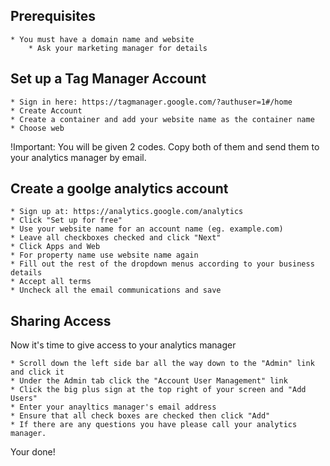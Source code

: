 ## Prerequisites

    * You must have a domain name and website
        * Ask your marketing manager for details

## Set up a Tag Manager Account

    * Sign in here: https://tagmanager.google.com/?authuser=1#/home
    * Create Account
    * Create a container and add your website name as the container name
    * Choose web

!Important: You will be given 2 codes. Copy both of them and send them to your analytics manager by email.

## Create a goolge analytics account

    * Sign up at: https://analytics.google.com/analytics
    * Click "Set up for free"
    * Use your website name for an account name (eg. example.com)
    * Leave all checkboxes checked and click "Next"
    * Click Apps and Web
    * For property name use website name again
    * Fill out the rest of the dropdown menus according to your business details
    * Accept all terms
    * Uncheck all the email communications and save

## Sharing Access

Now it's time to give access to your analytics manager

    * Scroll down the left side bar all the way down to the "Admin" link and click it
    * Under the Admin tab click the "Account User Management" link
    * Click the big plus sign at the top right of your screen and "Add Users"
    * Enter your anayltics manager's email address
    * Ensure that all check boxes are checked then click "Add"
    * If there are any questions you have please call your analytics manager.

Your done!

